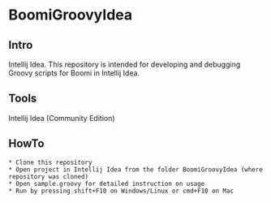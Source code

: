 # BoomiGroovyIdea

## Intro

Intellij Idea. This repository is intended for developing and debugging Groovy scripts for Boomi in Intellij Idea.

## Tools

Intellij Idea (Community Edition)

## HowTo

    * Clone this repository
    * Open project in Intellij Idea from the folder BoomiGroovyIdea (where repository was cloned)
    * Open sample.groovy for detailed instruction on usage
    * Run by pressing shift+F10 on Windows/Linux or cmd+F10 on Mac

